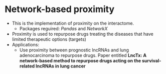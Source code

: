 # Network-based proximity
*  This is the implementation of proximity on the interactome.
   *  Packages reguired: *Pandas* and *NetworkX*   
*  Proximity is used to repurpose drugs treating the diseases that have limited therapeutic options (targets) 
*  Applications: 
   *  Use proximity between prognostic lncRNAs and lung adenocarcinoma to repurpose drugs. Paper entitled **LncTx: A network-based method to repurpose drugs acting on the survival-related lncRNAs in lung cancer**
